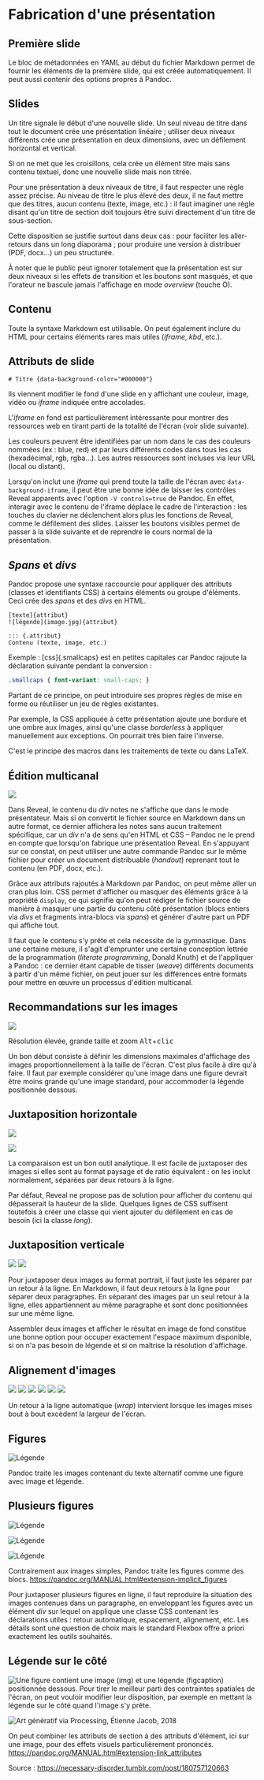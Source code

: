 # Fabrication d'une présentation

## Première slide

Le bloc de métadonnées en YAML au début du fichier Markdown permet de fournir les éléments de la première slide, qui est créée automatiquement. Il peut aussi contenir des options propres à Pandoc.

## Slides

Un titre signale le début d'une nouvelle slide. Un seul niveau de titre dans tout le document crée une présentation linéaire ; utiliser deux niveaux différents crée une présentation en deux dimensions, avec un défilement horizontal et vertical.

Si on ne met que les croisillons, cela crée un élément titre mais sans contenu textuel, donc une nouvelle slide mais non titrée.

Pour une présentation à deux niveaux de titre, il faut respecter une règle assez précise. Au niveau de titre le plus élevé des deux, il ne faut mettre que des titres, aucun contenu (texte, image, etc.) : il faut imaginer une règle disant qu'un titre de section doit toujours être suivi directement d'un titre de sous-section.

Cette disposition se justifie surtout dans deux cas : pour faciliter les aller-retours dans un long diaporama ; pour produire une version à distribuer (PDF, docx…) un peu structurée.

À noter que le public peut ignorer totalement que la présentation est sur deux niveaux si les effets de transition et les boutons sont masqués, et que l'orateur ne bascule jamais l'affichage en mode *overview* (touche O).

## Contenu

Toute la syntaxe Markdown est utilisable. On peut également inclure du HTML pour certains éléments rares mais utiles (*iframe*, *kbd*, etc.).

## Attributs de slide

`# Titre {data-background-color="#000000"}`

Ils viennent modifier le fond d'une slide en y affichant une couleur, image, vidéo ou *iframe* indiquée entre accolades.

L'*iframe* en fond est particulièrement intéressante pour montrer des ressources web en tirant parti de la totalité de l'écran (voir slide suivante).

Les couleurs peuvent être identifiées par un nom dans le cas des couleurs nommées (ex : blue, red) et par leurs différents codes dans tous les cas (hexadécimal, rgb, rgba…). Les autres ressources sont incluses via leur URL (local ou distant).

Lorsqu'on inclut une *iframe* qui prend toute la taille de l'écran avec `data-background-iframe`, il peut être une bonne idée de laisser les contrôles Reveal apparents avec l'option `-V controls=true` de Pandoc. En effet, interagir avec le contenu de l'iframe déplace le cadre de l'interaction : les touches du clavier ne déclenchent alors plus les fonctions de Reveal, comme le défilement des slides. Laisser les boutons visibles permet de passer à la slide suivante et de reprendre le cours normal de la présentation.

## *Spans* et *divs*

Pandoc propose une syntaxe raccourcie pour appliquer des attributs (classes et identifiants CSS) à certains éléments ou groupe d'éléments. Ceci crée des *spans* et des *divs* en HTML.

`[texte]{attribut}`  
`![légende](image.jpg){attribut}`

```
::: {.attribut}
Contenu (texte, image, etc.)
```

Exemple : [css]{.smallcaps} est en petites capitales car Pandoc rajoute la déclaration suivante pendant la conversion :

```css
.smallcaps { font-variant: small-caps; }
```

Partant de ce principe, on peut introduire ses propres règles de mise en forme ou réutiliser un jeu de règles existantes.

Par exemple, la CSS appliquée à cette présentation ajoute une bordure et une ombre aux images, ainsi qu'une classe *borderless* à appliquer manuellement aux exceptions. On pourrait très bien faire l'inverse.

C'est le principe des macros dans les traitements de texte ou dans LaTeX.

## Édition multicanal

![](img/multicanal.png)

Dans Reveal, le contenu du *div* notes ne s'affiche que dans le mode présentateur. Mais si on convertit le fichier source en Markdown dans un autre format, ce dernier affichera les notes sans aucun traitement spécifique, car un *div* n'a de sens qu'en HTML et CSS – Pandoc ne le prend en compte que lorsqu'on fabrique une présentation Reveal. En s'appuyant sur ce constat, on peut utiliser une autre commande Pandoc sur le même fichier pour créer un document distribuable (*handout*) reprenant tout le contenu (en PDF, docx, etc.).

Grâce aux attributs rajoutés à Markdown par Pandoc, on peut même aller un cran plus loin. CSS permet d'afficher ou masquer des éléments grâce à la propriété `display`, ce qui signifie qu'on peut rédiger le fichier source de manière à masquer une partie du contenu côté présentation (blocs entiers via *divs* et fragments intra-blocs via *spans*) et générer d'autre part un PDF qui affiche tout.

Il faut que le contenu s'y prête et cela nécessite de la gymnastique. Dans une certaine mesure, il s'agit d'emprunter une certaine conception lettrée de la programmation (*literate programming*, Donald Knuth) et de l'appliquer à Pandoc : ce dernier étant capable de tisser (*weave*) différents documents à partir d'un même fichier, on peut jouer sur les différences entre formats pour mettre en œuvre un processus d'édition multicanal.

## Recommandations sur les images

![](img/paysage.005.png)

Résolution élevée, grande taille et zoom <kbd>Alt</kbd>+<kbd>clic</kbd>

Un bon début consiste à définir les dimensions maximales d'affichage des images proportionnellement à la taille de l'écran. C'est plus facile à dire qu'à faire. Il faut par exemple considérer qu'une image dans une figure devrait être moins grande qu'une image standard, pour accommoder la légende positionnée dessous.

## Juxtaposition horizontale 

![](img/paysage.002.png)

![](img/paysage.004.png)

La comparaison est un bon outil analytique. Il est facile de juxtaposer des images si elles sont au format paysage et de ratio équivalent : on les inclut normalement, séparées par deux retours à la ligne.

Par défaut, Reveal ne propose pas de solution pour afficher du contenu qui dépasserait la hauteur de la slide. Quelques lignes de CSS suffisent toutefois à créer une classe qui vient ajouter du défilement en cas de besoin (ici la classe *long*).

## Juxtaposition verticale

![](img/portrait.001.png)
![](img/portrait.003.png)

Pour juxtaposer deux images au format portrait, il faut juste les séparer par un retour à la ligne. En Markdown, il faut deux retours à la ligne pour séparer deux paragraphes. En séparant des images par un seul retour à la ligne, elles appartiennent au même paragraphe et sont donc positionnées sur une même ligne.

Assembler deux images et afficher le résultat en image de fond constitue une bonne option pour occuper exactement l'espace maximum disponible, si on n'a pas besoin de légende et si on maîtrise la résolution d'affichage.

## Alignement d'images

![](img/carre.001.png)
![](img/carre.002.png)
![](img/carre.003.png)
![](img/carre.004.png)
![](img/carre.005.png)
![](img/carre.006.png)

Un retour à la ligne automatique (*wrap*) intervient lorsque les images mises bout à bout excèdent la largeur de l'écran.

## Figures

![Légende](img/portrait.003.png)

Pandoc traite les images contenant du texte alternatif comme une figure avec image et légende.

## Plusieurs figures

![Légende](img/carre.002.png)

![Légende](img/carre.004.png)

![Légende](img/carre.006.png)

Contrairement aux images simples, Pandoc traite les figures comme des blocs. <https://pandoc.org/MANUAL.html#extension-implicit_figures>

Pour juxtaposer plusieurs figures en ligne, il faut reproduire la situation des images contenues dans un paragraphe, en enveloppant les figures avec un élément *div* sur lequel on applique une classe CSS contenant les déclarations utiles : retour automatique, espacement, alignement, etc. Les détails sont une question de choix mais le standard Flexbox offre a priori exactement les outils souhaités.

## Légende sur le côté

![Une figure contient une image *(img)* et une légende *(figcaption)* positionnée dessous. Pour tirer le meilleur parti des contraintes spatiales de l'écran, on peut vouloir modifier leur disposition, par exemple en mettant la légende sur le côté quand l'image s'y prête.](img/paysage.001.png)

![Art génératif via Processing, Étienne Jacob, 2018](img/EtienneJacob2018.webp)

On peut combiner les attributs de section à des attributs d'élément, ici sur une image, pour des effets visuels particulièrement prononcés. <https://pandoc.org/MANUAL.html#extension-link_attributes>

Source : <https://necessary-disorder.tumblr.com/post/180757120663>